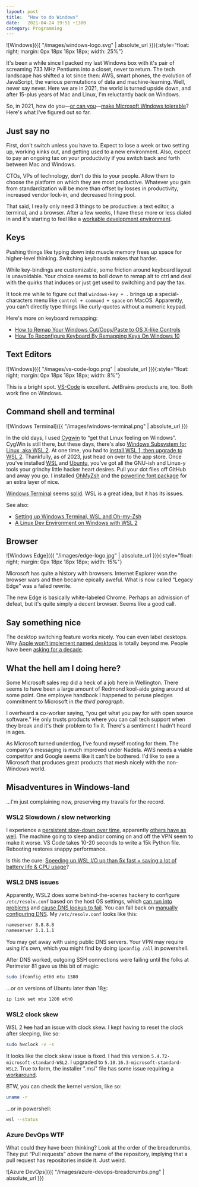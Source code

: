 ```yaml
---
layout: post
title:  "How to do Windows"
date:   2021-04-24 19:51 +1300
category: Programming
---
```


![Windows]({{ "/images/windows-logo.svg" | absolute_url }}){:style="float: right; margin: 0px 18px 18px 18px; width: 25%"}

It's been a while since I packed my last Windows box with it's pair of screaming 733 MHz Pentiums into a closet, never to return. The tech landscape has shifted a lot since then: AWS, smart phones, the evolution of JavaScript, the various permutations of data and machine-learning. Well, never say never. Here we are in 2021, the world is turned upside down, and after 15-plus years of Mac and Linux, I'm reluctantly back on Windows.

So, in 2021, how do you—[or can you][12]—[make Microsoft Windows tolerable][11]? Here's what I've figured out so far.

## Just say no

First, don't switch unless you have to. Expect to lose a week or two setting up, working kinks out, and getting used to a new environment. Also, expect to pay an ongoing tax on your productivity if you switch back and forth between Mac and Windows.

CTOs, VPs of technology, don't do this to your people. Allow them to choose the platform on which they are most productive. Whatever you gain from standardization will be more than offset by losses in productivity, increased vendor lock-in, and decreased hiring pool.

That said, I really only need 3 things to be productive: a text editor, a terminal, and a browser. After a few weeks, I have these more or less dialed in and it's starting to feel like a [workable development environment][13].

## Keys

Pushing things like typing down into muscle memory frees up space for higher-level thinking. Switching keyboards makes that harder.

While key-bindings are customizable, some friction around keyboard layout is unavoidable. Your choice seems to boil down to remap alt to ctrl and deal with the quirks that induces or just get used to switching and pay the tax.

It took me while to figure out that `windows-key + .` brings up a special-characters menu like `control + command + space` on MacOS. Apparently, you can't directly type things like curly-quotes without a numeric keypad.

Here's more on keyboard remapping:

- [How to Remap Your Windows Cut/Copy/Paste to OS X-like Controls][3001]
- [How To Reconfigure Keyboard By Remapping Keys On Windows 10][3003]

[3001]: https://www.howtogeek.com/219156/how-to-remap-your-windows-cutcopypaste-to-os-x-like-controls-and-vice-versa/
[3003]: https://www.mobigyaan.com/how-to-reconfigure-keyboard-by-remapping-keys-on-windows-10


## Text Editors

![Windows]({{ "/images/vs-code-logo.png" | absolute_url }}){:style="float: right; margin: 0px 18px 18px 18px; width: 8%"}

This is a bright spot. [VS-Code][16] is excellent. JetBrains products are, too. Both work fine on Windows.

## Command shell and terminal

![Windows Terminal]({{ "/images/windows-terminal.png" | absolute_url }})

In the old days, I used [Cygwin][6] to “get that Linux feeling on Windows”. CygWin is still there, but these days, there's also [Windows Subsystem for Linux, aka WSL 2][2]. At one time, you had to [install WSL 1, then upgrade to WSL 2][1]. Thankfully, as of 2023, just head on over to the app store. Once you've installed [WSL][20] and [Ubuntu][21], you've got all the GNU-ish and Linux-y tools your grinchy little hacker heart desires. Pull your dot files off GitHub and away you go. I installed [OhMyZsh][3] and the [powerline font package][7] for an extra layer of nice.

[Windows Terminal][5] seems [solid][10]. WSL is a great idea, but it has its issues.

See also:

- [Setting up Windows Terminal, WSL and Oh-my-Zsh][14]
- [A Linux Dev Environment on Windows with WSL 2][15]


## Browser

![Windows Edge]({{ "/images/edge-logo.jpg" | absolute_url }}){:style="float: right; margin: 0px 18px 18px 18px; width: 15%"}

Microsoft has quite a history with browsers. Internet Explorer won the browser wars and then became epically aweful. What is now called “Legacy Edge” was a failed rewrite.

The new Edge is basically white-labeled Chrome. Perhaps an admission of defeat, but it's quite simply a decent browser. Seems like a good call.


## Say something nice

The desktop switching feature works nicely. You can even label desktops. Why [Apple won't implement named desktops][19] is totally beyond me. People have been [asking for a decade][18].


## What the hell am I doing here?

Some Microsoft sales rep did a heck of a job here in Wellington. There seems to have been a large amount of Redmond kool-aide going around at some point. One employee handbook I happened to peruse pledges commitment to Microsoft in *the third paragraph*.

I overheard a co-worker saying, “you get what you pay for with open source software.” He only trusts products where you can call tech support when they break and it's their problem to fix it. There's a sentiment I hadn't heard in ages.

As Microsoft turned underdog, I've found myself rooting for them. The company's messaging is much improved under Nadela. AWS needs a viable competitor and Google seems like it can't be bothered. I'd like to see a Microsoft that produces great products that mesh nicely with the non-Windows world.


## Misadventures in Windows-land

...I'm just complaining now, preserving my travails for the record.


### WSL2 Slowdown / slow networking

I experience a [persistent slow-down over time][22], apparently [others have as well][23]. The machine going to sleep and/or coming on and off the VPN seem to make it worse. VS Code takes 10-20 seconds to write a 15k Python file. Rebooting restores snappy performance.

Is this the cure: [Speeding up WSL I/O up than 5x fast + saving a lot of battery life & CPU usage][24]?

### WSL2 DNS issues

Apparently, WSL2 does some behind-the-scenes hackery to configure `/etc/resolv.conf` based on the host OS settings, which [can run into problems][2001] and [cause DNS lookup to fail][2003]. You can fall back on [manually configuring DNS][2002]. My `/etc/resolv.conf` looks like this:

```txt
nameserver 8.8.8.8
nameserver 1.1.1.1
```

You may get away with using public DNS servers. Your VPN may require using it's own, which you might find by doing `ipconfig /all` in powershell.

After DNS worked, outgoing SSH connections were failing until the folks at Perimeter 81 gave us this bit of magic:

```sh
sudo ifconfig eth0 mtu 1380
```

...or on versions of Ubuntu later than 18[*][2004]:

```sh
ip link set mtu 1200 eth0
```

[2001]: https://github.com/microsoft/WSL/issues/5256
[2002]: https://gist.github.com/sivinnguyen/8bc0125b274250683a97e149cf270040
[2003]: https://github.com/microsoft/WSL/issues/6404
[2004]: https://superuser.com/a/1591809/484987

### WSL2 clock skew

WSL 2 ~~has~~ had an issue with clock skew. I kept having to reset the clock after sleeping, like so:

```sh
sudo hwclock -v -s
```

It looks like the clock skew issue is fixed. I had this version `5.4.72-microsoft-standard-WSL2`. I upgraded to `5.10.16.3-microsoft-standard-WSL2`. True to form, the installer ".msi" file has some issue requiring a [workaround][17].

BTW, you can check the kernel version, like so:

```sh
uname -r
```

...or in powershell:

```sh
wsl --status
```

### Azure DevOps WTF

What could they have been thinking? Look at the order of the breadcrumbs. They put “Pull requests” *above* the name of the repository, implying that a pull request has repositories inside it. Just weird.

![Azure DevOps]({{ "/images/azure-devops-breadcrumbs.png" | absolute_url }})



[1]: https://docs.microsoft.com/en-us/windows/wsl/install-win10
[2]: https://github.com/microsoft/wsl
[3]: https://ohmyz.sh/
[4]: https://github.com/felixse/FluentTerminal
[5]: https://github.com/microsoft/terminal
[6]: https://www.cygwin.com/
[7]: https://github.com/powerline/fonts
[8]: https://medium.com/@blurdylan/transforming-your-ugly-terminal-to-a-unicorn-b83f315a36d1
[9]: http://steve-yegge.blogspot.com/2006/03/execution-in-kingdom-of-nouns.html
[10]: https://towardsdatascience.com/new-windows-terminal-the-best-you-can-have-9945294707e7
[11]: https://news.ycombinator.com/item?id=14409441
[12]: https://blog.aaronbieber.com/2020/01/30/is-windows-tolerable-in-2020.html
[13]: https://pbpython.com/wsl-python.html
[14]: https://www.ivaylopavlov.com/setting-up-windows-terminal-wsl-and-oh-my-zsh/
[15]: https://nickjanetakis.com/blog/a-linux-dev-environment-on-windows-with-wsl-2-docker-desktop-and-more
[16]: https://code.visualstudio.com/
[17]: https://github.com/microsoft/WSL/issues/5014#issuecomment-605243281
[18]: https://apple.stackexchange.com/questions/18029/how-can-i-rename-desktops-in-mission-control
[19]: https://www.reddit.com/r/osx/comments/aqtgvi/is_it_possible_to_rename_a_desktop/
[20]: https://apps.microsoft.com/store/detail/windows-subsystem-for-linux/9P9TQF7MRM4R
[21]: https://apps.microsoft.com/store/detail/ubuntu-22042-lts/9PN20MSR04DW
[22]: https://github.com/microsoft/WSL/issues/4498
[23]: https://github.com/microsoft/WSL/issues/4901
[24]: https://medium.com/@leandrocrs/speeding-up-wsl-i-o-up-than-5x-fast-saving-a-lot-of-battery-life-cpu-usage-c3537dd03c74
